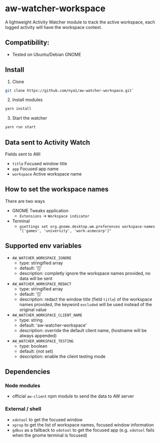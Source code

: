 
# aw-watcher-workspace

A lightweight Activity Watcher module to track the active workspace, each logged activity will have the workspace context.

## Compatibility:
- Tested on Ubuntu/Debian GNOME

## Install

1. Clone
```sh
git clone https://github.com/nya1/aw-watcher-workspace.git`
```
2. Install modules
```sh
yarn install
```
3. Start the watcher
```sh
yarn run start
```

## Data sent to Activity Watch

Fields sent to AW:

- `title` Focused window title
- `app` Focused app name
- `workspace` Active workspace name

## How to set the workspace names

There are two ways

- GNOME Tweaks application
  - `Extensions` -> `Workspace indicator`
- Terminal
  - `gsettings set org.gnome.desktop.wm.preferences workspace-names "['games', 'university', 'work-acmecorp']"`


## Supported env variables

- `AW_WATCHER_WORKSPACE_IGNORE`
  - type: stringified array
  - default: '[]'
  - description: completly ignore the workspace names provided, no data will be sent
- `AW_WATCHER_WORKSPACE_REDACT`
  - type: stringified array
  - default: '[]'
  - description: redact the window title (field `title`) of the workspace names provided, the keyword `excluded` will be used instead of the original value
- `AW_WATCHER_WORKSPACE_CLIENT_NAME`
  - type: string
  - default: 'aw-watcher-workspace'
  - description: override the default client name, (hostname will be always appended)
- `AW_WATCHER_WORKSPACE_TESTING`
  - type: boolean
  - default: (not set)
  - description: enable the client testing mode

## Dependencies

### Node modules

- official `aw-client` npm module to send the data to AW server

### External / shell

- `xdotool` to get the focused window
- `xprop` to get the list of workspace names, focused window information 
- `gdbus` as a fallback to `xdotool` to get the focused app (e.g. `xdotool` fails when the gnome terminal is focused)

